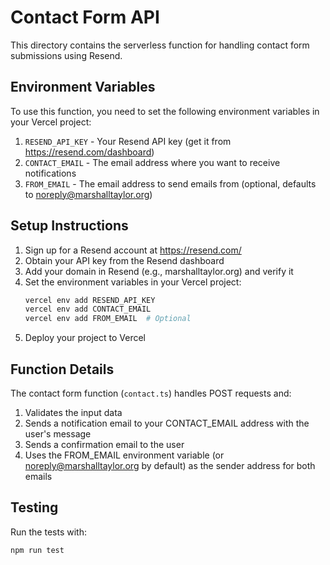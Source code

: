 # Contact Form API

This directory contains the serverless function for handling contact form submissions using Resend.

## Environment Variables

To use this function, you need to set the following environment variables in your Vercel project:

1. `RESEND_API_KEY` - Your Resend API key (get it from https://resend.com/dashboard)
2. `CONTACT_EMAIL` - The email address where you want to receive notifications
3. `FROM_EMAIL` - The email address to send emails from (optional, defaults to noreply@marshalltaylor.org)

## Setup Instructions

1. Sign up for a Resend account at https://resend.com/
2. Obtain your API key from the Resend dashboard
3. Add your domain in Resend (e.g., marshalltaylor.org) and verify it
4. Set the environment variables in your Vercel project:
   ```bash
   vercel env add RESEND_API_KEY
   vercel env add CONTACT_EMAIL
   vercel env add FROM_EMAIL  # Optional
   ```
5. Deploy your project to Vercel

## Function Details

The contact form function (`contact.ts`) handles POST requests and:

1. Validates the input data
2. Sends a notification email to your CONTACT_EMAIL address with the user's message
3. Sends a confirmation email to the user
4. Uses the FROM_EMAIL environment variable (or noreply@marshalltaylor.org by default) as the sender address for both emails

## Testing

Run the tests with:
```bash
npm run test
```